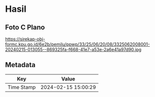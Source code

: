 # Hasil

## Foto C Plano

https://sirekap-obj-formc.kpu.go.id/6e2b/pemilu/ppwp/33/25/06/20/08/3325062008001-20240215-013055--869325fa-f668-41e7-a53e-2a6e41a97d90.jpg


## Metadata

| Key        | Value               |
| ---------- | ------------------- |
| Time Stamp | 2024-02-15 15:00:29 |



